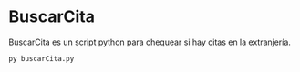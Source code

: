 # BuscarCita

BuscarCita es un script python para chequear si hay citas en la extranjería.

```bash
py buscarCita.py
```
